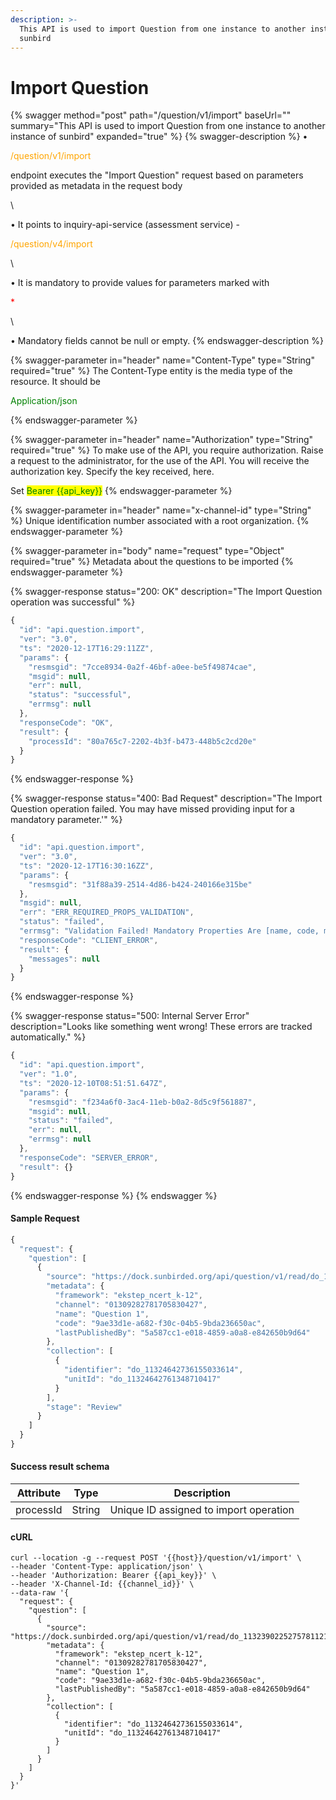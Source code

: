 ```yaml
---
description: >-
  This API is used to import Question from one instance to another instance of
  sunbird
---
```


# Import Question

{% swagger method="post" path="/question/v1/import" baseUrl="" summary="This API is used to import Question from one instance to another instance of sunbird" expanded="true" %}
{% swagger-description %}
• 

<mark style="color:orange;">

/question/v1/import

</mark>

 endpoint executes the "Import Question" request based on parameters provided as metadata in the request body

\


• It points to inquiry-api-service (assessment service) - 

<mark style="color:orange;">

/question/v4/import

</mark>

\


• It is mandatory to provide values for parameters marked with 

<mark style="color:red;">

\*

</mark>

\


• Mandatory fields cannot be null or empty.
{% endswagger-description %}

{% swagger-parameter in="header" name="Content-Type" type="String" required="true" %}
The Content-Type entity is the media type of the resource. It should be 

<mark style="color:green;">

Application/json

</mark>
{% endswagger-parameter %}

{% swagger-parameter in="header" name="Authorization" type="String" required="true" %}
To make use of the API, you require authorization. Raise a request to the administrator, for the use of the API. You will receive the authorization key. Specify the key received, here.

Set <mark style="color:green;">Bearer \{{api\_key\}}</mark>
{% endswagger-parameter %}

{% swagger-parameter in="header" name="x-channel-id" type="String" %}
Unique identification number associated with a root organization.
{% endswagger-parameter %}

{% swagger-parameter in="body" name="request" type="Object" required="true" %}
Metadata about the questions to be imported
{% endswagger-parameter %}

{% swagger-response status="200: OK" description="The Import Question operation was successful" %}
```javascript
{
  "id": "api.question.import",
  "ver": "3.0",
  "ts": "2020-12-17T16:29:11ZZ",
  "params": {
    "resmsgid": "7cce8934-0a2f-46bf-a0ee-be5f49874cae",
    "msgid": null,
    "err": null,
    "status": "successful",
    "errmsg": null
  },
  "responseCode": "OK",
  "result": {
    "processId": "80a765c7-2202-4b3f-b473-448b5c2cd20e"
  }
}
```
{% endswagger-response %}

{% swagger-response status="400: Bad Request" description="The Import Question operation failed. You may have missed providing input for a mandatory parameter.'" %}
```javascript
{
  "id": "api.question.import",
  "ver": "3.0",
  "ts": "2020-12-17T16:30:16ZZ",
  "params": {
    "resmsgid": "31f88a39-2514-4d86-b424-240166e315be"
  },
  "msgid": null,
  "err": "ERR_REQUIRED_PROPS_VALIDATION",
  "status": "failed",
  "errmsg": "Validation Failed! Mandatory Properties Are [name, code, mimeType, primaryCategory, framework]",
  "responseCode": "CLIENT_ERROR",
  "result": {
    "messages": null
  }
}
```
{% endswagger-response %}

{% swagger-response status="500: Internal Server Error" description="Looks like something went wrong! These errors are tracked automatically." %}
```javascript
{
  "id": "api.question.import",
  "ver": "1.0",
  "ts": "2020-12-10T08:51:51.647Z",
  "params": {
    "resmsgid": "f234a6f0-3ac4-11eb-b0a2-8d5c9f561887",
    "msgid": null,
    "status": "failed",
    "err": null,
    "errmsg": null
  },
  "responseCode": "SERVER_ERROR",
  "result": {}
}
```
{% endswagger-response %}
{% endswagger %}

#### Sample Request

```javascript
{
  "request": {
    "question": [
      {
        "source": "https://dock.sunbirded.org/api/question/v1/read/do_1132390225275781121622",
        "metadata": {
          "framework": "ekstep_ncert_k-12",
          "channel": "01309282781705830427",
          "name": "Question 1",
          "code": "9ae33d1e-a682-f30c-04b5-9bda236650ac",
          "lastPublishedBy": "5a587cc1-e018-4859-a0a8-e842650b9d64"
        },
        "collection": [
          {
            "identifier": "do_11324642736155033614",
            "unitId": "do_11324642761348710417"
          }
        ],
        "stage": "Review"
      }
    ]
  }
}
```

#### Success result schema

| Attribute | Type   | Description                            |
| --------- | ------ | -------------------------------------- |
| processId | String | Unique ID assigned to import operation |

#### cURL

```shell
curl --location -g --request POST '{{host}}/question/v1/import' \
--header 'Content-Type: application/json' \
--header 'Authorization: Bearer {{api_key}}' \
--header 'X-Channel-Id: {{channel_id}}' \
--data-raw '{
  "request": {
    "question": [
      {
        "source": "https://dock.sunbirded.org/api/question/v1/read/do_1132390225275781121622",
        "metadata": {
          "framework": "ekstep_ncert_k-12",
          "channel": "01309282781705830427",
          "name": "Question 1",
          "code": "9ae33d1e-a682-f30c-04b5-9bda236650ac",
          "lastPublishedBy": "5a587cc1-e018-4859-a0a8-e842650b9d64"
        },
        "collection": [
          {
            "identifier": "do_11324642736155033614",
            "unitId": "do_11324642761348710417"
          }
        ]
      }
    ]
  }
}'
```
